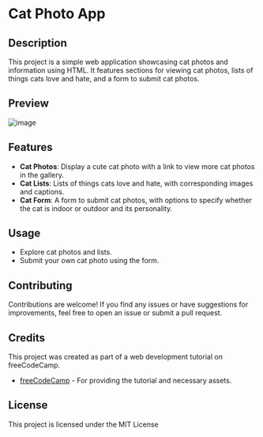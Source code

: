 # Cat Photo App

## Description

This project is a simple web application showcasing cat photos and information using HTML. It features sections for viewing cat photos, lists of things cats love and hate, and a form to submit cat photos.

## Preview

![image](https://github.com/zaazo/CAT-PHOTO-APP-HMTL/assets/99763690/196e3ffd-df43-4826-8dcc-eafb613ed34d)

## Features

- **Cat Photos**: Display a cute cat photo with a link to view more cat photos in the gallery.
- **Cat Lists**: Lists of things cats love and hate, with corresponding images and captions.
- **Cat Form**: A form to submit cat photos, with options to specify whether the cat is indoor or outdoor and its personality.

## Usage

- Explore cat photos and lists.
- Submit your own cat photo using the form.

## Contributing

Contributions are welcome! If you find any issues or have suggestions for improvements, feel free to open an issue or submit a pull request.

## Credits

This project was created as part of a web development tutorial on freeCodeCamp.

- [freeCodeCamp](https://www.freecodecamp.org) - For providing the tutorial and necessary assets.

## License

This project is licensed under the MIT License 

